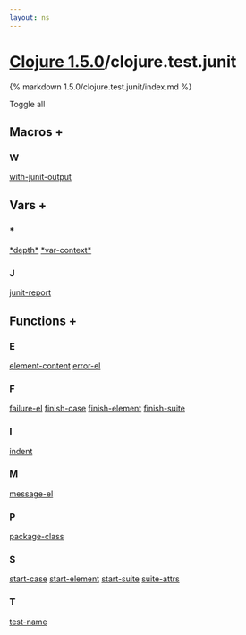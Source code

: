 ```yaml
---
layout: ns
---
```

# [Clojure 1.5.0](../)/clojure.test.junit

{% markdown 1.5.0/clojure.test.junit/index.md %}

<a id="tall">Toggle all</a>



## Macros <a id="mf">+</a>

<div id="macros" markdown="1">

### W
[with-junit-output](./with_DASH_junit_DASH_output/)

</div>


## Vars <a id="vf">+</a>

<div id="vars" markdown="1">

### *
[\*depth\*](./STAR_depth_STAR/)
[\*var-context\*](./STAR_var_DASH_context_STAR/)

### J
[junit-report](./junit_DASH_report/)

</div>


## Functions <a id="ff">+</a>

<div id="fns" markdown="1">

### E
[element-content](./element_DASH_content/)
[error-el](./error_DASH_el/)

### F
[failure-el](./failure_DASH_el/)
[finish-case](./finish_DASH_case/)
[finish-element](./finish_DASH_element/)
[finish-suite](./finish_DASH_suite/)

### I
[indent](./indent/)

### M
[message-el](./message_DASH_el/)

### P
[package-class](./package_DASH_class/)

### S
[start-case](./start_DASH_case/)
[start-element](./start_DASH_element/)
[start-suite](./start_DASH_suite/)
[suite-attrs](./suite_DASH_attrs/)

### T
[test-name](./test_DASH_name/)

</div>

